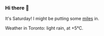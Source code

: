 ### Hi there :wave:

It's Saturday! I might be putting some [miles](https://www.strava.com/athletes/889963) in.

Weather in Toronto: light rain, at +5°C.
